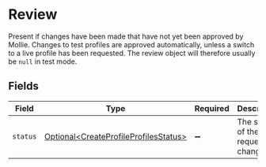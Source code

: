 # Review

Present if changes have been made that have not yet been approved by Mollie. Changes to test profiles are approved
automatically, unless a switch to a live profile has been requested. The review object will therefore usually be
`null` in test mode.


## Fields

| Field                                                                                            | Type                                                                                             | Required                                                                                         | Description                                                                                      | Example                                                                                          |
| ------------------------------------------------------------------------------------------------ | ------------------------------------------------------------------------------------------------ | ------------------------------------------------------------------------------------------------ | ------------------------------------------------------------------------------------------------ | ------------------------------------------------------------------------------------------------ |
| `status`                                                                                         | [Optional\<CreateProfileProfilesStatus>](../../models/operations/CreateProfileProfilesStatus.md) | :heavy_minus_sign:                                                                               | The status of the requested changes.                                                             | pending                                                                                          |